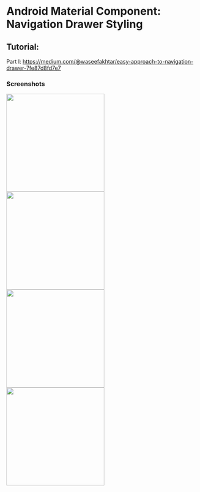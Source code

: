 # Android Material Component: Navigation Drawer Styling

## Tutorial:
Part I: https://medium.com/@waseefakhtar/easy-approach-to-navigation-drawer-7fe87d8fd7e7

### Screenshots

<img src="https://github.com/waseefakhtar/Navigation-Drawer/blob/master/Screenshots/Part-1.png?raw=true" width="256"/> <img src="https://github.com/waseefakhtar/Navigation-Drawer/blob/master/Screenshots/Part-2.png?raw=true" width="256"/>
<img src="https://github.com/waseefakhtar/Navigation-Drawer/blob/master/Screenshots/Part-3.png?raw=true" width="256"/> <img src="https://github.com/waseefakhtar/Navigation-Drawer/blob/master/Screenshots/Part-4.png?raw=true" width="256"/>
